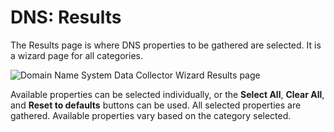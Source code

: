 # DNS: Results

The Results page is where DNS properties to be gathered are selected. It is a wizard page for all categories.

![Domain Name System Data Collector Wizard Results page](/img/product_docs/accessanalyzer/enterpriseauditor/admin/datacollector/adinventory/results.png)

Available properties can be selected individually, or the __Select All__, __Clear All__, and __Reset to defaults__ buttons can be used. All selected properties are gathered. Available properties vary based on the category selected.
